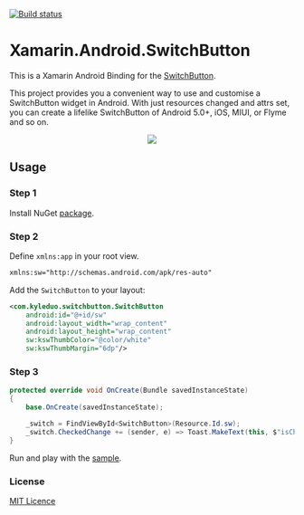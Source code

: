 [![Build status](https://ci.appveyor.com/api/projects/status/ckd6fk0x95e0ot0x?svg=true
)](https://ci.appveyor.com/project/jzeferino/xamarin-android-switchbutton)  

Xamarin.Android.SwitchButton
===================

This is a Xamarin Android Binding for the [SwitchButton](https://github.com/kyleduo/SwitchButton).

This project provides you a convenient way to use and customise a SwitchButton widget in Android. 
With just resources changed and attrs set, you can create a lifelike SwitchButton of Android 5.0+, iOS, MIUI, or Flyme and so on.

<p align="center">
  <img src="https://github.com/kyleduo/SwitchButton/blob/master/preview/demo_140.jpg?raw=true"/>
</p>

## Usage

### Step 1

Install NuGet [package](https://www.nuget.org/packages/Xamarin.Android.SwitchButton/).

### Step 2

Define `xmlns:app` in your root view.

```xml
xmlns:sw="http://schemas.android.com/apk/res-auto"
```

Add the `SwitchButton` to your layout:

```xml
<com.kyleduo.switchbutton.SwitchButton
    android:id="@+id/sw"
    android:layout_width="wrap_content"
    android:layout_height="wrap_content"
    sw:kswThumbColor="@color/white"
    sw:kswThumbMargin="6dp"/>
```

### Step 3

```c#
protected override void OnCreate(Bundle savedInstanceState)
{
    base.OnCreate(savedInstanceState);

    _switch = FindViewById<SwitchButton>(Resource.Id.sw);
    _switch.CheckedChange += (sender, e) => Toast.MakeText(this, $"isChecked {e.IsChecked}", ToastLength.Short).Show();
}  
```
Run and play with the [sample](https://github.com/jzeferino/Xamarin.Android.SwitchButton/tree/master/Xamarin.Android.SwitchButton.Sample).

### License
[MIT Licence](LICENSE) 
